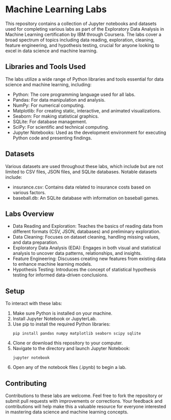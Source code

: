 
# Machine Learning Labs

This repository contains a collection of Jupyter notebooks and datasets used for completing various labs as part of the Exploratory Data Analysis in Machine Learning certification by IBM through Coursera. The labs cover a broad spectrum of topics including data reading, exploration, cleaning, feature engineering, and hypothesis testing, crucial for anyone looking to excel in data science and machine learning.

## Libraries and Tools Used

The labs utilize a wide range of Python libraries and tools essential for data science and machine learning, including:

- Python: The core programming language used for all labs.
- Pandas: For data manipulation and analysis.
- NumPy: For numerical computing.
- Matplotlib: For creating static, interactive, and animated visualizations.
- Seaborn: For making statistical graphics.
- SQLite: For database management.
- SciPy: For scientific and technical computing.
- Jupyter Notebooks: Used as the development environment for executing Python code and presenting findings.

## Datasets

Various datasets are used throughout these labs, which include but are not limited to CSV files, JSON files, and SQLite databases. Notable datasets include:

- insurance.csv: Contains data related to insurance costs based on various factors.
- baseball.db: An SQLite database with information on baseball games.

## Labs Overview

- Data Reading and Exploration: Teaches the basics of reading data from different formats (CSV, JSON, databases) and preliminary exploration.
- Data Cleaning: Focuses on dataset cleaning, handling missing values, and data preparation.
- Exploratory Data Analysis (EDA): Engages in both visual and statistical analysis to uncover data patterns, relationships, and insights.
- Feature Engineering: Discusses creating new features from existing data to enhance machine learning models.
- Hypothesis Testing: Introduces the concept of statistical hypothesis testing for informed data-driven conclusions.

## Setup

To interact with these labs:

1. Make sure Python is installed on your machine.
2. Install Jupyter Notebook or JupyterLab.
3. Use pip to install the required Python libraries:
   ```
   pip install pandas numpy matplotlib seaborn scipy sqlite
   ```
4. Clone or download this repository to your computer.
5. Navigate to the directory and launch Jupyter Notebook:
   ```
   jupyter notebook
   ```
6. Open any of the notebook files (.ipynb) to begin a lab.

## Contributing

Contributions to these labs are welcome. Feel free to fork the repository or submit pull requests with improvements or corrections. Your feedback and contributions will help make this a valuable resource for everyone interested in mastering data science and machine learning concepts.

